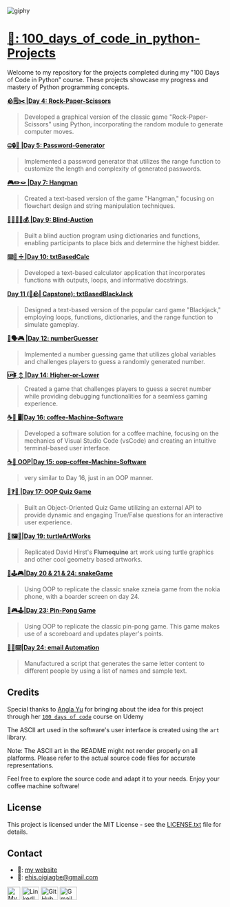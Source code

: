 ![giphy](https://github.com/Ehiane/100_days_of_code_in_python-Projects/assets/79903725/fd7d845b-9b85-48a5-9378-e17fa29d498e)



# [ 🔗: 100_days_of_code_in_python-Projects](https://github.com/Ehiane/100_days_of_code_in_python-Projects/tree/main)

Welcome to my repository for the projects completed during my "100 Days of Code in Python" course. These projects showcase my progress and mastery of Python programming concepts. 

**[ 🪨🗒️✂️ |Day 4: Rock-Paper-Scissors](https://github.com/Ehiane/100_days_of_code_in_python-Projects/tree/main/RPS)**
> Developed a graphical version of the classic game "Rock-Paper-Scissors" using Python, incorporating the random module to generate computer moves.

**[ 🤐🔒🎰 |Day 5: Password-Generator](passwordGenerator)**
> Implemented a password generator that utilizes the range function to customize the length and complexity of generated passwords.

**[🎮✏️🪢 |Day 7: Hangman](Hangman)**
> Created a text-based version of the game "Hangman," focusing on flowchart design and string manipulation techniques.

**[👨🏿‍💼💼💰 |Day 9: Blind-Auction](blindAuction)**
> Built a blind auction program using dictionaries and functions, enabling participants to place bids and determine the highest bidder.

**[⌨️🧮 ➗ |Day 10: txtBasedCalc](txtBasedCalc)**
> Developed a text-based calculator application that incorporates functions with outputs, loops, and informative docstrings.

**[Day 11 (🧢🪨| Capstone): txtBasedBlackJack](txtBaseBlackJack)**
> Designed a text-based version of the popular card game "Blackjack," employing loops, functions, dictionaries, and the range function to simulate gameplay.

**[🔢🗣️🎮 |Day 12: numberGuesser](numberGuesser)**
> Implemented a number guessing game that utilizes global variables and challenges players to guess a randomly generated number.

**[🆙⏬ ↕️ |Day 14: Higher-or-Lower](HigherOrLower)**
> Created a game that challenges players to guess a secret number while providing debugging functionalities for a seamless gaming experience.

**[☕🤖 🖥️|Day 16: coffee-Machine-Software](coffeeMachineSoftware)**
> Developed a software solution for a coffee machine, focusing on the mechanics of Visual Studio Code (vsCode) and creating an intuitive terminal-based user interface.

**[☕🤖 OOP|Day 15: oop-coffee-Machine-Software](oop_coffeeMachineSoftware)**
> very similar to Day 16, just in an OOP manner.

**[💯❓🤔 |Day 17: OOP Quiz Game](oop_quizGame)**
> Built an Object-Oriented Quiz Game utilizing an external API to provide dynamic and engaging True/False questions for an interactive user experience.

**[🐢🖼️🎨|Day 19: turtleArtWorks](turtleArtWork)**
> Replicated David Hirst's **Flumequine** art work using turtle graphics and other cool geometry based artworks. 

**[🐍🕹️🎮|Day 20 & 21 & 24: snakeGame](snakePath)**
> Using OOP to replicate the classic snake xzneia game from the nokia phone, with a boarder screen on day 24.

**[🏓🎮🕹️|Day 23: Pin-Pong Game](pongGame)**
> Using OOP to replicate the classic pin-pong game. This game makes use of a scoreboard and updates player's points.

**[📨🤖⌨️|Day 24: email Automation](emailAutomation)**
> Manufactured a script that generates the same letter content to different people by using a list of names and sample text.

## Credits

Special thanks to [Angla Yu](https://twitter.com/yu_angela) for bringing about the idea for this project through her [`100 days of code`](https://www.udemy.com/course/100-days-of-code/) course on Udemy

The ASCII art used in the software's user interface is created using the `art` library.

Note: The ASCII art in the README might not render properly on all platforms. Please refer to the actual source code files for accurate representations.

Feel free to explore the source code and adapt it to your needs. Enjoy your coffee machine software!


## License

This project is licensed under the MIT License - see the [LICENSE.txt](LICENSE.txt) file for details.




## Contact
*  🔗: [my website](http://www.ehiane.info/) 
*  📧: ehis.oigiagbe@gmail.com
<p align="left">
    <a href="http://www.ehiane.info/" target="_blank"><img align="center" src="https://github.com/Ehiane/100_days_of_code_in_python-Projects/assets/79903725/55af3614-5f7d-4774-be46-e26a1d98f97d" alt="My Website" height="30" width="30" /></a>
    <a href="https://www.linkedin.com/in/ehiane-oigiagbe/" target="_blank"><img align="center" src="https://raw.githubusercontent.com/rahuldkjain/github-profile-readme-generator/master/src/images/icons/Social/linked-in-alt.svg" alt="LinkedIn" height="30" width="40" /></a>
    <a href="https://github.com/Ehiane" target="_blank"><img align="center" src="https://raw.githubusercontent.com/rahuldkjain/github-profile-readme-generator/master/src/images/icons/Social/github.svg" alt="GitHub" height="30" width="40" /></a>
    <a href="mailto:ehis.oigiagbe@gmail.com" target="_blank"><img align="center" src="https://github.com/Ehiane/100_days_of_code_in_python-Projects/assets/79903725/5018798f-b468-4411-897a-085da028be38" alt="Gmail" height="30" width="40" /></a>
</p>





